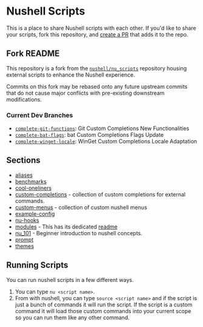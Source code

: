 # Nushell Scripts

This is a place to share Nushell scripts with each other. If you'd like to share your scripts, fork this repository, and [create a PR](https://github.com/nushell/nu_scripts/compare) that adds it to the repo.

## Fork README

This repository is a fork from the [`nushell/nu_scripts`][upstream] repository
housing external scripts to enhance the Nushell experience.

Commits on this fork may be rebased onto any future upstream commits that
do not cause major conflicts with pre-existing downstream modifications.

### Current Dev Branches

- [`complete-git-functions`][complete-git-functions]:
  Git Custom Completions New Functionalities
- [`complete-bat-flags`][complete-bat-flags]:
  bat Custom Completions Flags Update
- [`complete-winget-locale`][complete-winget-locale]:
  WinGet Custom Completions Locale Adaptation

## Sections

- [aliases](./aliases/)
- [benchmarks](./benchmarks/)
- [cool-oneliners](./sourced/cool-oneliners/)
- [custom-completions](./custom-completions/) - collection of custom completions for external commands.
- [custom-menus](./custom-menus/) - collection of custom nushell menus
- [example-config](./example-config/)
- [nu-hooks](./nu-hooks/)
- [modules](./modules/) - This has its dedicated [readme](./modules/README.md)
- [nu_101](./sourced/nu_101/) - Beginner introduction to nushell concepts.
- [prompt](./modules/prompt/)
- [themes](./themes/)

## Running Scripts

You can run nushell scripts in a few different ways.

1. You can type `nu <script name>`.
2. From with nushell, you can type `source <script name>` and if the script is just a bunch of commands it will run the script. If the script is a custom command it will load those custom commands into your current scope so you can run them like any other command.

[upstream]: https://github.com/nushell/nu_scripts
[complete-git-functions]: https://github.com/thekpaul/nu_scripts/tree/complete-git-functions
[complete-bat-flags]: https://github.com/thekpaul/nu_scripts/tree/complete-bat-flags
[complete-winget-locale]: https://github.com/thekpaul/nu_scripts/tree/complete-winget-locale
